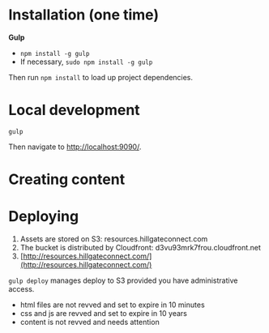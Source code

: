 # Installation (one time)

**Gulp**

* `npm install -g gulp`
* If necessary, `sudo npm install -g gulp`

Then run `npm install` to load up project dependencies.

# Local development

`gulp`

Then navigate to [http://localhost:9090/](http://localhost:9090/).

# Creating content

# Deploying

1. Assets are stored on S3: resources.hillgateconnect.com
1. The bucket is distributed by Cloudfront: d3vu93mrk7frou.cloudfront.net
1. [http://resources.hillgateconnect.com/](http://resources.hillgateconnect.com/)

`gulp deploy` manages deploy to S3 provided you have administrative access.

* html files are not revved and set to expire in 10 minutes
* css and js are revved and set to expire in 10 years
* content is not revved and needs attention
